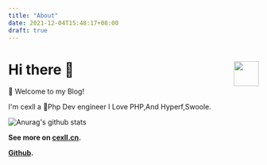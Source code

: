 ```yaml
---
title: "About"
date: 2021-12-04T15:48:17+08:00
draft: true
---
```


# Hi there 👋 <img src="https://cdn.jsdelivr.net/gh/sy-records/staticfile@master/images/202007/huaji.gif" align="right" height="50" />


🎉 Welcome to my Blog!

I'm cexll  a 🐳Php Dev engineer I Love PHP,And Hyperf,Swoole.

<!--## Blog Posts -->

<!-- <details>
<summary>About My Blogs </summary>
  
  ## My Blogs:
  
  - [Laravel 使用时的一些优化技巧](https://www.cexll.cn/index.php/archives/90/)
  - [Composer 国内加速镜像](https://www.cexll.cn/index.php/archives/77/)
  - [Github上fork项目与源项目同步](https://www.cexll.cn/index.php/archives/25/)
  - [给Git和终端设置代理,让我们自由飞翔](https://www.cexll.cn/index.php/archives/43/)
  - [Nginx突破高并发的性能优化](https://www.cexll.cn/index.php/archives/29/)

</details>  -->

![Anurag's github stats](https://github-readme-stats.vercel.app/api/?username=cexll&show_icons=true&title_color=fff&icon_color=79ff97&text_color=9f9f9f&bg_color=151515)

**See more on [cexll.cn](https://cexll.cn).**

**[Github](https://github.com/cexll).**


